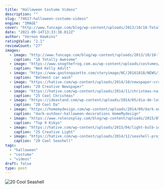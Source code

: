 ```yaml
---
title: "Halloween Costume Videos"
description: ""
slug: "74617-halloween-costume-videos"
engine: "IMAGE"
cover: "http://www.funcage.com/blog/wp-content/uploads/2013/10/18-Totally-Awesome-Kids-Halloween-Costumes-010.jpg"
date: "2021-09-14T13:33:38.812Z"
author: "Vernon Hawkins"
ratingValue: "2.1"
reviewCount: "27"
images:
  - image: "http://www.funcage.com/blog/wp-content/uploads/2013/10/18-Totally-Awesome-Kids-Halloween-Costumes-010.jpg"
    caption: "18 Totally Awesome"
  - image: "https://www.snogthefrog.com.au/wp-content/uploads/costumes/costume_1285563279_18th-Century-Ned-Kelly-Male.jpg"
    caption: "Ned Kelly Adult"
  - image: "https://www.gastongazette.com/storyimage/NC/20161018/NEWS/161017946/AR/0/AR-161017946.jpg"
    caption: "Belmont car wash"
  - image: "https://hative.com/wp-content/uploads/2014/10/newspaper-craft-fashion-ideas/8-creative-newspaper-craft-fashion-ideas.jpg"
    caption: "20 Creative Newspaper"
  - image: "https://hative.com/wp-content/uploads/2014/11/christmas-nail-designs/12-cool-christmas-nail-designs.jpg"
    caption: "25 Cool Christmas"
  - image: "https://ideastand.com/wp-content/uploads/2014/05/dia-de-los-muertos/6-sugar-skull-makeup.jpg"
    caption: "20 Cool Da"
  - image: "https://homemydesign.com/wp-content/uploads/2014/09/dark-outdoor-halloween-decorations.jpg"
    caption: "dark-outdoor-halloween-decorations HomeMydesign"
  - image: "https://www.rolecosplay.com/blog/wp-content/uploads/2015/07/gq0526ww01s.jpg"
    caption: "Top 9 Kikyo"
  - image: "https://hative.com/wp-content/uploads/2015/04/light-bulb-ideas/25-creative-light-bulb-diy-ideas.jpg"
    caption: "25 Creative Light"
  - image: "https://hative.com/wp-content/uploads/2014/12/seashell-project-ideas/2-seashell-curtain.jpg"
    caption: "20 Cool Seashell"
tags:
  - "halloween"
  - "costume"
  - "videos"
draft: false
type: post
---
```



![20 Cool Seashell](https://hative.com/wp-content/uploads/2014/12/seashell-project-ideas/2-seashell-curtain.jpg "20 Cool Seashell")


<!--inArticleAds-->

<!--galleryOne-->


<!--inArticleAds-->

<!--galleryTwo-->


<!--galleryThree-->

